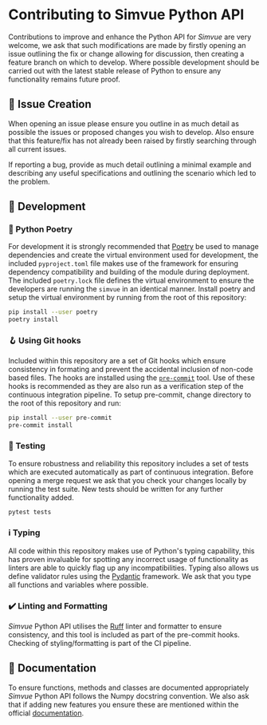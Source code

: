 # Contributing to Simvue Python API

Contributions to improve and enhance the Python API for _Simvue_ are very welcome,
we ask that such modifications are made by firstly opening an issue outlining the fix or change allowing for discussion, then creating a feature branch on which to develop.
Where possible development should be carried out with the latest stable release of Python to ensure any functionality remains future proof.

## :memo: Issue Creation

When opening an issue please ensure you outline in as much detail as possible the issues or proposed changes you wish to develop. Also ensure that this feature/fix has not already been raised by firstly searching through all current issues.

If reporting a bug, provide as much detail outlining a minimal example and describing any useful specifications and outlining the scenario which led to the problem.

## 🧰 Development

### :closed_book: Python Poetry

For development it is strongly recommended that [Poetry](https://python-poetry.org) be used to manage dependencies and create the virtual environment used for development, the included `pyproject.toml` file makes use of the framework for ensuring dependency compatibility and building of the module during deployment. The included `poetry.lock` file defines the virtual environment to ensure the developers are running the `simvue` in an identical manner. Install poetry and setup the virtual environment by running from the root of this repository:

```sh
pip install --user poetry
poetry install
```

### 🪝 Using Git hooks

Included within this repository are a set of Git hooks which ensure consistency in formating and prevent the accidental inclusion of non-code based files. The hooks are installed using the [`pre-commit`](https://pre-commit.com/) tool. Use of these hooks is recommended as they are also run as a verification step of the continuous integration pipeline. To setup pre-commit, change directory to the root of this repository and run:

```sh
pip install --user pre-commit
pre-commit install
```

### 🧪 Testing

To ensure robustness and reliability this repository includes a set of tests which are executed automatically as part of continuous integration. Before opening a merge request we ask that you check your changes locally by running the test suite. New tests should be written for any further functionality added.

```sh
pytest tests
```

### ℹ️ Typing

All code within this repository makes use of Python's typing capability, this has proven invaluable for spotting any incorrect usage of functionality as linters are able to quickly flag up any incompatibilities. Typing also allows us define validator rules using the [Pydantic](https://docs.pydantic.dev/latest/) framework.  We ask that you type all functions and variables where possible.

### ✔️ Linting and Formatting

_Simvue_ Python API utilises the [Ruff](https://github.com/astral-sh/ruff) linter and formatter to ensure consistency, and this tool is included as part of the pre-commit hooks. Checking of styling/formatting is part of the CI pipeline.

## :book: Documentation

To ensure functions, methods and classes are documented appropriately _Simvue_ Python API follows the Numpy docstring convention. We also ask that if adding new features you ensure these are mentioned within the official [documentation](https://github.com/simvue-io/docs).
